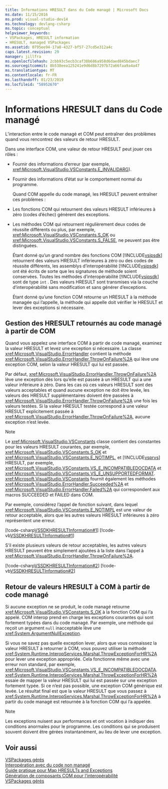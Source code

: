 ```yaml
---
title: Informations HRESULT dans du Code managé | Microsoft Docs
ms.date: 11/15/2016
ms.prod: visual-studio-dev14
ms.technology: devlang-csharp
ms.topic: conceptual
helpviewer_keywords:
- VSPackages, HRESULT information
- HRESULT, managed VSPackages
ms.assetid: 0795ee94-17a8-4327-bf57-27cd5e312a4c
caps.latest.revision: 29
manager: jillfra
ms.openlocfilehash: 2cbb93c5ecb3caf38b686a958d6daed845bdaec7
ms.sourcegitcommit: 8b538eea125241e9d6d8b7297b72a66faa9a4a47
ms.translationtype: MT
ms.contentlocale: fr-FR
ms.lasthandoff: 01/23/2019
ms.locfileid: "58952670"
---
```

# <a name="hresult-information-in-managed-code"></a>Informations HRESULT dans du Code managé
L’interaction entre le code managé et COM peut entraîner des problèmes quand vous rencontrez des valeurs de retour HRESULT.  
  
 Dans une interface COM, une valeur de retour HRESULT peut jouer ces rôles :  
  
- Fournir des informations d’erreur (par exemple, <xref:Microsoft.VisualStudio.VSConstants.E_INVALIDARG>).  
  
- Fournir des informations d’état sur le comportement normal du programme.  
  
  Quand COM appelle du code managé, les HRESULT peuvent entraîner ces problèmes :  
  
- Les fonctions COM qui retournent des valeurs HRESULT inférieures à zéro (codes d’échec) génèrent des exceptions.  
  
- Les méthodes COM qui retournent régulièrement deux codes de réussite différents ou plus, par exemple, <xref:Microsoft.VisualStudio.VSConstants.S_OK> ou <xref:Microsoft.VisualStudio.VSConstants.S_FALSE>, ne peuvent pas être distinguées.  
  
  Étant donné qu’un grand nombre des fonctions COM [!INCLUDE[vsipsdk](../includes/vsipsdk-md.md)] retournent des valeurs HRESULT inférieures à zéro ou des codes de réussite différents, les assemblys d’interopérabilité [!INCLUDE[vsipsdk](../includes/vsipsdk-md.md)] ont été écrits de sorte que les signatures de méthode soient conservées. Toutes les méthodes d’interopérabilité [!INCLUDE[vsipsdk](../includes/vsipsdk-md.md)] sont de type `int` . Des valeurs HRESULT sont transmises via la couche d’interopérabilité sans modification et sans générer d’exceptions.  
  
  Étant donné qu’une fonction COM retourne un HRESULT à la méthode managée qui l’appelle, la méthode qui appelle doit vérifier le HRESULT et lever des exceptions si nécessaire.  
  
## <a name="handling-hresults-returned-to-managed-code-from-com"></a>Gestion des HRESULT retournés au code managé à partir de COM  
 Quand vous appelez une interface COM à partir de code managé, examinez la valeur HRESULT et levez une exception si nécessaire. La classe <xref:Microsoft.VisualStudio.ErrorHandler> contient la méthode <xref:Microsoft.VisualStudio.ErrorHandler.ThrowOnFailure%2A> qui lève une exception COM, selon la valeur HRESULT qui lui est passée.  
  
 Par défaut, <xref:Microsoft.VisualStudio.ErrorHandler.ThrowOnFailure%2A> lève une exception dès lors qu’elle est passée à un HRESULT qui a une valeur inférieure à zéro. Dans les cas où ces valeurs HRESULT sont des valeurs acceptables et quand aucune exception ne doit être levée, les valeurs des HRESULT supplémentaires doivent être passées à <xref:Microsoft.VisualStudio.ErrorHandler.ThrowOnFailure%2A> une fois les valeurs testées. Si la valeur HRESULT testée correspond à une valeur HRESULT explicitement passée à <xref:Microsoft.VisualStudio.ErrorHandler.ThrowOnFailure%2A>, aucune exception n’est levée.  
  
> [!NOTE]
>  Le <xref:Microsoft.VisualStudio.VSConstants> classe contient des constantes pour les valeurs HRESULT courantes, par exemple, <xref:Microsoft.VisualStudio.VSConstants.S_OK> et <xref:Microsoft.VisualStudio.VSConstants.E_NOTIMPL>, et [!INCLUDE[vsprvs](../includes/vsprvs-md.md)] HRESULT, par exemple, <xref:Microsoft.VisualStudio.VSConstants.VS_E_INCOMPATIBLEDOCDATA> et <xref:Microsoft.VisualStudio.VSConstants.VS_E_UNSUPPORTEDFORMAT>. <xref:Microsoft.VisualStudio.VSConstants> fournit également les méthodes <xref:Microsoft.VisualStudio.ErrorHandler.Succeeded%2A> et <xref:Microsoft.VisualStudio.ErrorHandler.Failed%2A> qui correspondent aux macros SUCCEEDED et FAILED dans COM.  
  
 Par exemple, considérez l’appel de fonction suivant, dans lequel <xref:Microsoft.VisualStudio.VSConstants.E_NOTIMPL> est une valeur de retour acceptable, alors que les autres valeurs HRESULT inférieures à zéro représentent une erreur.  
  
 [!code-csharp[VSSDKHRESULTInformation#1](../snippets/csharp/VS_Snippets_VSSDK/vssdkhresultinformation/cs/vssdkhresultinformationpackage.cs#1)]
 [!code-vb[VSSDKHRESULTInformation#1](../snippets/visualbasic/VS_Snippets_VSSDK/vssdkhresultinformation/vb/vssdkhresultinformationpackage.vb#1)]  
  
 S’il existe plusieurs valeurs de retour acceptables, les autres valeurs HRESULT peuvent être simplement ajoutées à la liste dans l’appel à <xref:Microsoft.VisualStudio.ErrorHandler.ThrowOnFailure%2A>.  
  
 [!code-csharp[VSSDKHRESULTInformation#2](../snippets/csharp/VS_Snippets_VSSDK/vssdkhresultinformation/cs/vssdkhresultinformationpackage.cs#2)]
 [!code-vb[VSSDKHRESULTInformation#2](../snippets/visualbasic/VS_Snippets_VSSDK/vssdkhresultinformation/vb/vssdkhresultinformationpackage.vb#2)]  
  
## <a name="returning-hresults-to-com-from-managed-code"></a>Retour de valeurs HRESULT à COM à partir de code managé  
 Si aucune exception ne se produit, le code managé retourne <xref:Microsoft.VisualStudio.VSConstants.S_OK> à la fonction COM qui l’a appelé. COM interop prend en charge les exceptions courantes qui sont fortement typées dans du code managé. Par exemple, une méthode qui reçoit un argument `null` inacceptable lève une <xref:System.ArgumentNullException>.  
  
 Si vous ne savez pas quelle exception lever, alors que vous connaissez la valeur HRESULT à retourner à COM, vous pouvez utiliser la méthode <xref:System.Runtime.InteropServices.Marshal.ThrowExceptionForHR%2A> pour lever une exception appropriée. Cela fonctionne même avec une erreur non standard, par exemple, <xref:Microsoft.VisualStudio.VSConstants.VS_E_INCOMPATIBLEDOCDATA>. <xref:System.Runtime.InteropServices.Marshal.ThrowExceptionForHR%2A> essaie de mapper la valeur HRESULT qui lui est passée sur une exception fortement typée. Si ce n’est pas possible, une exception COM générique est levée. Le résultat final est que la valeur HRESULT que vous passez à <xref:System.Runtime.InteropServices.Marshal.ThrowExceptionForHR%2A> à partir du code managé est retournée à la fonction COM qui l’a appelée.  
  
> [!NOTE]
>  Les exceptions nuisent aux performances et ont vocation à indiquer des conditions anormales pour le programme. Les conditions qui se produisent souvent doivent être gérées instantanément, au lieu de lever une exception.  
  
## <a name="see-also"></a>Voir aussi  
 [VSPackages gérés](../misc/managed-vspackages.md)   
 [Interopération avec du code non managé](http://msdn.microsoft.com/library/ccb68ce7-b0e9-4ffb-839d-03b1cd2c1258)   
 [Guide pratique pour Map HRESULTs and Exceptions](http://msdn.microsoft.com/library/610b364b-2761-429d-9c4a-afbc3e66f1b9)   
 [Génération de composants COM pour l’interopérabilité](http://msdn.microsoft.com/7a2c657a-cfef-40f0-bed3-7c2c0ac4abdf)   
 [VSPackages gérés](../misc/managed-vspackages.md)